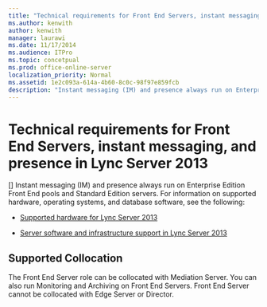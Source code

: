 ```yaml
---
title: "Technical requirements for Front End Servers, instant messaging, and presence in Lync Server 2013"
ms.author: kenwith
author: kenwith
manager: laurawi
ms.date: 11/17/2014
ms.audience: ITPro
ms.topic: concetpual
ms.prod: office-online-server
localization_priority: Normal
ms.assetid: 1e2c093a-614a-4b60-8c0c-98f97e859fcb
description: "Instant messaging (IM) and presence always run on Enterprise Edition Front End pools and Standard Edition servers. For information on supported hardware, operating systems, and database software, see the following:"
---
```


# Technical requirements for Front End Servers, instant messaging, and presence in Lync Server 2013
[]
Instant messaging (IM) and presence always run on Enterprise Edition Front End pools and Standard Edition servers. For information on supported hardware, operating systems, and database software, see the following: 
  
- [Supported hardware for Lync Server 2013](supported-hardware.md)
    
- [Server software and infrastructure support in Lync Server 2013](server-software-and-infrastructure-support.md)
    
## Supported Collocation

The Front End Server role can be collocated with Mediation Server. You can also run Monitoring and Archiving on Front End Servers. Front End Server cannot be collocated with Edge Server or Director. 
  

